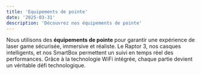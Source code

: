 ```yaml
---
title: 'Equipements de pointe'
date: '2025-03-31'
description: 'Découvrez nos équipements de pointe'
---
```


Nous utilisons des **équipements de pointe** pour garantir une expérience de laser game sécurisée, immersive et réaliste. Le Raptor 3, nos casques intelligents, et nos SmartBox permettent un suivi en temps réel des performances. Grâce à la technologie WiFi intégrée, chaque partie devient un véritable défi technologique.